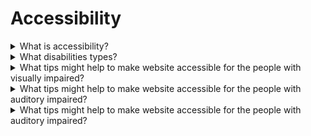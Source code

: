 # Accessibility

<details>
  <summary>What is accessibility?</summary>

Accessibility is the practice of making your websites usable by as many people as possible. We traditionally think of this as being about people with disabilities, but the practice of making sites accessible also benefits other groups such as those using mobile devices, or those with slow network connections.

</details>

<details>
  <summary>What disabilities types?</summary>

- Visual;
- Auditory (Hearing impairments);
- Speech;
- Motor/Physical;
- Cognitive.

</details>

<details>
  <summary>What tips might help to make website accessible for the people with visually impaired?</summary>

- Provide sufficient contrast using colors and textures;
- Limit and prioritize color in the interface;
- Allow manual font size adjustment;
- Grant keyboard accessibility;
- Use explicit and descriptive labels for links and buttons;
- Provide alt text or descriptions for non-text content;
- Use headings to organize page content;
- Use descriptive titles for every page.

</details>

<details>
  <summary>What tips might help to make website accessible for the people with auditory impaired?</summary>

- video player-supporting mechanisms that enable subtitles and transcripts;
- audio player-supporting mechanisms that enable transcripts;
- multiple contact options (Don’t just provide a phone number on your website, as deaf people cannot hear well on the phone. Add communication channels like email, skype, live web chat, or online forms).

</details>

<details>
  <summary>What tips might help to make website accessible for the people with auditory impaired?</summary>

- All functions are accessible and easy to use via the keyboard;
- The TAB order must be logically displayed on the Webpage or Web application;
- Appropriate labels for controls are included.

</details>
